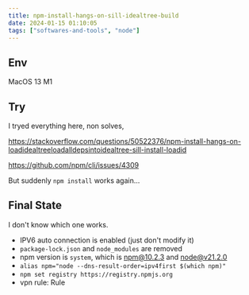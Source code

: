 ```yaml
---
title: npm-install-hangs-on-sill-idealtree-build
date: 2024-01-15 01:10:05
tags: ["softwares-and-tools", "node"]
---
```

## Env

MacOS 13 M1

## Try

I tryed everything here, non solves, 

https://stackoverflow.com/questions/50522376/npm-install-hangs-on-loadidealtreeloadalldepsintoidealtree-sill-install-loadid

https://github.com/npm/cli/issues/4309

But suddenly `npm install` works again...

## Final State

I don't know which one works.

- IPV6 auto connection is enabled (just don't modify it)
- `package-lock.json` and `node_modules` are removed
- npm version is `system`, which is npm@10.2.3 and node@v21.2.0
- `alias npm="node --dns-result-order=ipv4first $(which npm)"`
- `npm set registry https://registry.npmjs.org`
- vpn rule: Rule

